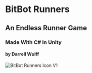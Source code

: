 # BitBot Runners
## An Endless Runner Game
### Made With C# In Unity
#### by Darrell Wulff


![BitBot Runners Icon V1](https://github.com/DarrellWulff/BitBot-Runners/GitHubRD/BBICON.png)
